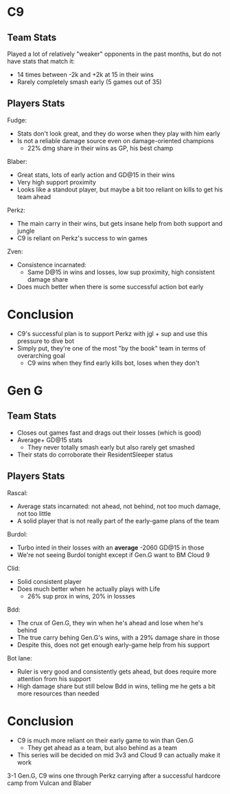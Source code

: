# C9

## Team Stats

Played a lot of relatively "weaker" opponents in the past months, but do not have stats that match it:
- 14 times between -2k and +2k at 15 in their wins
- Rarely completely smash early (5 games out of 35)

## Players Stats

Fudge:
- Stats don't look great, and they do worse when they play with him early
- Is not a reliable damage source even on damage-oriented champions
	- 22% dmg share in their wins as GP, his best champ

Blaber:
- Great stats, lots of early action and GD@15 in their wins
- Very high support proximity
- Looks like a standout player, but maybe a bit too reliant on kills to get his team ahead

Perkz:
- The main carry in their wins, but gets insane help from both support and jungle
- C9 is reliant on Perkz's success to win games

Zven:
- Consistence incarnated:
	- Same D@15 in wins and losses, low sup proximity, high consistent damage share
- Does much better when there is some successful action bot early

# Conclusion
- C9's successful plan is to support Perkz with jgl + sup and use this pressure to dive bot
- Simply put, they're one of the most "by the book" team in terms of overarching goal
	- C9 wins when they find early kills bot, loses when they don't

# Gen G

## Team Stats

- Closes out games fast and drags out their losses (which is good)
- Average+ GD@15 stats
	- They never totally smash early but also rarely get smashed
- Their stats do corroborate their ResidentSleeper status

## Players Stats

Rascal:
- Average stats incarnated: not ahead, not behind, not too much damage, not too little
- A solid player that is not really part of the early-game plans of the team

Burdol:
- Turbo inted in their losses with an **average** -2060 GD@15 in those
- We're not seeing Burdol tonight except if Gen.G want to BM Cloud 9

Clid:
- Solid consistent player
- Does much better when he actually plays with Life
	- 26% sup prox in wins, 20% in lossses

Bdd:
- The crux of Gen.G, they win when he's ahead and lose when he's behind
- The true carry behing Gen.G's wins, with a 29% damage share in those
- Despite this, does not get enough early-game help from his support

Bot lane:
- Ruler is very good and consistently gets ahead, but does require more attention from his support
- High damage share but still below Bdd in wins, telling me he gets a bit more resources than needed

# Conclusion

- C9 is much more reliant on their early game to win than Gen.G
	- They get ahead as a team, but also behind as a team
- This series will be decided on mid 3v3 and Cloud 9 can actually make it work


3-1 Gen.G, C9 wins one through Perkz carrying after a successful hardcore camp from Vulcan and Blaber

